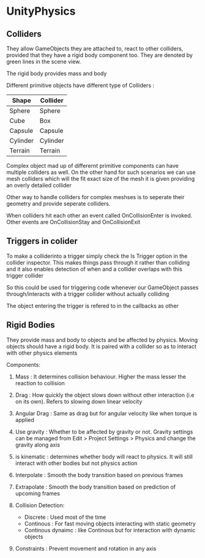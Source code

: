 # UnityPhysics
## Colliders
They allow GameObjects they are attached to, react to other colliders, provided that they have a rigid body component too. They are denoted by green lines in the scene view.

The rigid body provides mass and body

Different primitive objects have different type of Colliders :

Shape  |  Collider
------|--------
Sphere | Sphere
Cube | Box
Capsule | Capsule
Cylinder | Cylinder
Terrain | Terrain

Complex object mad up of differernt primitive components can have multiple colliders as well. On the other hand for such scenarios we can use mesh colliders which will the fit exact size of the mesh it is given providing an overly detailed collider

Other way to handle colliders for complex meshses is to seperate their geometry and provide seperate colliders.

When colliders hit each other an event called OnCollisionEnter is invoked. Other events are OnCollisionStay and OnCollisionExit

## Triggers in colider
To make a colliderinto a trigger simply check the Is Trigger option in the collider inspector.
This makes things pass through it rather than colliding and it also enables detection of when and a collider overlaps with this trigger collider

So this could be used for triggering code whenever our GameObject passes through/interacts with a trigger collider without actually colliding

The object entering the trigger is refered to in the callbacks as other

## Rigid Bodies
They provide mass and body to objects and be affected by physics. Moving objects should have a rigid body. It is paired with a collider so as to interact with other physics elements

Components:
1. Mass : It determines collision behaviour. Higher the mass lesser the reaction to collision
2. Drag : How quickly the object slows down without other interaction (i.e on its own). Refers to slowing down linear velocity
3. Angular Drag : Same as drag but for angular velocity like when torque is applied
4. Use gravity : Whether to be affected by gravity or not. Gravity settings can be managed from Edit > Project Settings > Physics and change the gravity along axis
5. is kinematic : determines whether body will react to physics. It will still interact with other bodies but not physics action 
6. Interpolate : Smooth the body transition based on previous frames
7. Extrapolate : Smooth the body transition based on prediction of upcoming frames
8. Collision Detection:

    * Discrete : Used most of the time
    * Continous : For fast moving objects interacting with static geometry
    * Continous dynaimc : like Continous but for interaction with dynamic objects
9. Constraints : Prevent movement and rotation in any axis